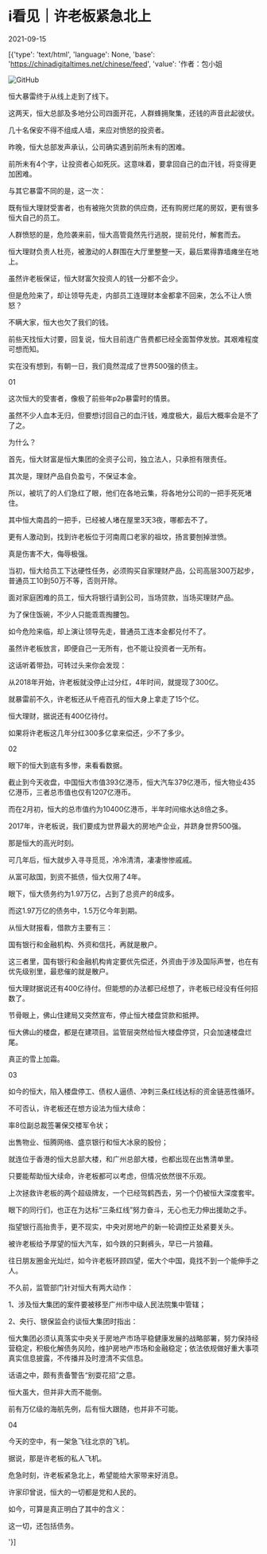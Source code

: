 # i看见｜许老板紧急北上

2021-09-15

[{'type': 'text/html', 'language': None, 'base': 'https://chinadigitaltimes.net/chinese/feed', 'value': '作者：包小姐

![GitHub](https://chinadigitaltimes.net/chinese/files/2021/09/post-670814-614138ecd5352.)

恒大暴雷终于从线上走到了线下。

这两天，恒大总部及多地分公司四面开花，人群蜂拥聚集，还钱的声音此起彼伏。

几十名保安不得不组成人墙，来应对愤怒的投资者。

昨晚，恒大总部发声承认，公司确实遇到前所未有的困难。

前所未有4个字，让投资者心如死灰。这意味着，要拿回自己的血汗钱，将变得更加困难。

与其它暴雷不同的是，这一次：



既有恒大理财受害者，也有被拖欠货款的供应商，还有购房烂尾的房奴，更有很多恒大自己的员工。



人群愤怒的是，危险袭来前，恒大高管竟然先行逃脱，提前兑付，解套而去。

恒大理财负责人杜亮，被激动的人群围在大厅里整整一天，最后累得靠墙瘫坐在地上。

虽然许老板保证，恒大财富欠投资人的钱一分都不会少。

但是危险来了，却让领导先走，内部员工连理财本金都拿不回来，怎么不让人愤怒？

不瞒大家，恒大也欠了我们的钱。

前些天找恒大讨要，回复说，恒大目前连广告费都已经全面暂停发放。其艰难程度可想而知。

实在没有想到，有朝一日，我们竟然混成了世界500强的债主。

01

这次恒大的受害者，像极了前些年p2p暴雷时的情景。

虽然不少人血本无归，但要想讨回自己的血汗钱，难度极大，最后大概率会是不了了之。

为什么？

首先，恒大财富是恒大集团的全资子公司，独立法人，只承担有限责任。

其次是，理财产品自负盈亏，不保证本金。

所以，被坑了的人们急红了眼，他们在各地云集，将各地分公司的一把手死死堵住。

其中恒大南昌的一把手，已经被人堵在屋里3天3夜，哪都去不了。



更有人激动到，找到许老板位于河南周口老家的祖坟，扬言要刨掉泄愤。



真是伤害不大，侮辱极强。

当初，恒大给员工下达硬性任务，必须购买自家理财产品，公司高层300万起步，普通员工10到50万不等，否则开除。

面对家庭困难的员工，恒大将银行请到公司，当场贷款，当场买理财产品。

为了保住饭碗，不少人只能乖乖掏腰包。

如今危险来临，却上演让领导先走，普通员工连本金都兑付不了。

虽然许老板放言，即便自己一无所有，也不能让投资者一无所有。

这话听着带劲，可转过头来你会发现：



从2018年开始，许老板就没停止过分红，4年时间，就提现了300亿。



就暴雷前不久，许老板还从千疮百孔的恒大身上拿走了15个亿。

恒大理财，据说还有400亿待付。

如果将许老板这几年分红300多亿拿来偿还，少不了多少。

02

眼下的恒大到底有多惨，来看看数据。

截止到今天收盘，中国恒大市值393亿港币，恒大汽车379亿港币，恒大物业435亿港币，三者总市值也仅有1207亿港币。

而在2月初，恒大的总市值约为10400亿港币，半年时间缩水达8倍之多。

2017年，许老板说，我们要成为世界最大的房地产企业，并跻身世界500强。

那是恒大的高光时刻。

可几年后，恒大就步入寻寻觅觅，冷冷清清，凄凄惨惨戚戚。



从富可敌国，到资不抵债，恒大仅用了4年。



眼下，恒大债务约为1.97万亿，占到了总资产的8成多。

而这1.97万亿的债务中，1.5万亿今年到期。

从恒大财报看，借款方主要有三：

国有银行和金融机构、外资和信托，再就是散户。

这三者里，国有银行和金融机构肯定要优先偿还，外资由于涉及国际声誉，也在有优先级别里，最悲催的就是散户。

恒大理财据说还有400亿待付。但能想的办法都已经想了，许老板已经没有任何招数了。

节骨眼上，佛山住建局又突然宣布，停止恒大楼盘贷款和抵押。

恒大佛山的楼盘，都是在建项目。监管层突然给恒大楼盘停贷，只会加速楼盘烂尾。

真正的雪上加霜。

03

如今的恒大，陷入楼盘停工、债权人逼债、冲刺三条红线达标的资金链恶性循环。

不可否认，许老板还在想方设法为恒大续命：

率8位副总裁签署保交楼军令状；

出售物业、恒腾网络、盛京银行和恒大冰泉的股份；

就连位于香港的恒大总部大楼，和广州总部大楼，也都出现在出售清单里。

只要能帮助恒大续命，许老板都可以考虑，但情况依然很不乐观。

上次拯救许老板的两个超级牌友，一个已经驾鹤西去，另一个仍被恒大深度套牢。

眼下的同行们，也正在为达标“三条红线”努力奋斗，无心也无力伸出援助之手。

指望银行高抬贵手，更不现实，中央对房地产的新一轮调控正处紧要关头。

被许老板给予厚望的恒大汽车，如今跌的只剩裤头，早已一片狼藉。



往日朋友圈金光灿烂，如今许老板环顾四望，偌大个中国，竟找不到一个能伸手之人。



不久前，监管部门针对恒大有两大动作：

1、涉及恒大集团的案件要被移至广州市中级人民法院集中管辖；

2、央行、银保监会约谈恒大集团时指出：



恒大集团必须认真落实中央关于房地产市场平稳健康发展的战略部署，努力保持经营稳定，积极化解债务风险，维护房地产市场和金融稳定；依法依规做好重大事项真实信息披露，不传播并及时澄清不实信息。



话语之中，颇有责备警告“别耍花招”之意。

恒大虽大，但并非大而不能倒。

前有万亿级的海航先例，后有恒大跟随，也并非不可能。

04

今天的空中，有一架急飞往北京的飞机。

据说，那是许老板的私人飞机。

危急时刻，许老板紧急北上，希望能给大家带来好消息。

许家印曾说，恒大的一切都是党和人民的。

如今，可算是真正明白了其中的含义：



这一切，还包括债务。

'}]